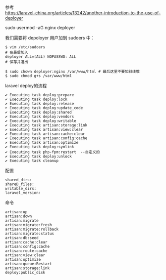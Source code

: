 参考  
https://laravel-china.org/articles/13242/another-introduction-to-the-use-of-deployer


sudo usermod -aG nginx deployer  

我们需要将 depoloyer 用户加到 sudoers 中：  
```
$ vim /etc/sudoers
# 在最后加入
deployer ALL=(ALL) NOPASSWD: ALL
# 保存并退出
```

```
$ sudo chown deployer:nginx /var/www/html # 最后这里不要加斜线哦
$ sudo chmod g+s /var/www/html
```


laravel deploy的流程  
```
✔ Executing task deploy:prepare
✔ Executing task deploy:lock
✔ Executing task deploy:release
➤ Executing task deploy:update_code
✔ Executing task deploy:shared
✔ Executing task deploy:vendors
✔ Executing task deploy:writable
✔ Executing task artisan:storage:link
✔ Executing task artisan:view:clear
✔ Executing task artisan:cache:clear
✔ Executing task artisan:config:cache
✔ Executing task artisan:optimize
✔ Executing task deploy:symlink
✔ Executing task php-fpm:restart  --自定义的
✔ Executing task deploy:unlock
✔ Executing task cleanup
```


配置  
```
shared_dirs: 
shareD_files:
writable_dirs:
laravel_version:
```
命令  
```
artisan:up
artisan:down
artisan:migrate
artisan:migrate:fresh
artisan:migrate:rollback
artisan:migrate:status
artisan:db:seed
artisan:cache:clear
artisan:config:cache
artisan:route:cache
artisan:view:clear
artisan:optimize
artisan:queue:Restart
artisan:storage:link
deploy:public_disk
```

